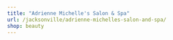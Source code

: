 ```yaml
---
title: "Adrienne Michelle's Salon & Spa"
url: /jacksonville/adrienne-michelles-salon-and-spa/
shop: beauty
---
```

